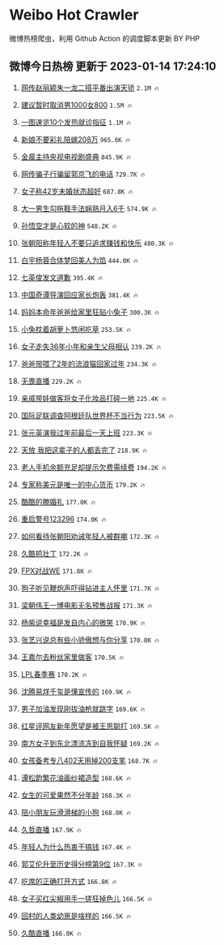 # Weibo Hot Crawler 



微博热榜爬虫，利用 Github Action 的调度脚本更新 BY PHP 


## 微博今日热榜 更新于 2023-01-14 17:24:10 
1. [网传赵丽颖朱一龙二搭平番出演天骄](https://s.weibo.com/weibo?q=%23%E7%BD%91%E4%BC%A0%E8%B5%B5%E4%B8%BD%E9%A2%96%E6%9C%B1%E4%B8%80%E9%BE%99%E4%BA%8C%E6%90%AD%E5%B9%B3%E7%95%AA%E5%87%BA%E6%BC%94%E5%A4%A9%E9%AA%84%23&t=31&band_rank=1&Refer=top) `2.1M 🔥` 

1. [建议暂时取消男1000女800](https://s.weibo.com/weibo?q=%23%E5%BB%BA%E8%AE%AE%E6%9A%82%E6%97%B6%E5%8F%96%E6%B6%88%E7%94%B71000%E5%A5%B3800%23&t=31&band_rank=2&Refer=top) `1.5M 🔥` 

1. [一图速览10个发热就诊指征](https://s.weibo.com/weibo?q=%23%E4%B8%80%E5%9B%BE%E9%80%9F%E8%A7%8810%E4%B8%AA%E5%8F%91%E7%83%AD%E5%B0%B1%E8%AF%8A%E6%8C%87%E5%BE%81%23&t=31&band_rank=3&Refer=top) `1.1M 🔥` 

1. [新娘不要彩礼陪嫁208万](https://s.weibo.com/weibo?q=%23%E6%96%B0%E5%A8%98%E4%B8%8D%E8%A6%81%E5%BD%A9%E7%A4%BC%E9%99%AA%E5%AB%81208%E4%B8%87%23&t=31&band_rank=4&Refer=top) `965.6K 🔥` 

1. [金晨主持央视电视剧盛典](https://s.weibo.com/weibo?q=%23%E9%87%91%E6%99%A8%E4%B8%BB%E6%8C%81%E5%A4%AE%E8%A7%86%E7%94%B5%E8%A7%86%E5%89%A7%E7%9B%9B%E5%85%B8%23&t=31&band_rank=5&Refer=top) `845.9K 🔥` 

1. [网传骗子行骗留郭京飞的电话](https://s.weibo.com/weibo?q=%23%E7%BD%91%E4%BC%A0%E9%AA%97%E5%AD%90%E8%A1%8C%E9%AA%97%E7%95%99%E9%83%AD%E4%BA%AC%E9%A3%9E%E7%9A%84%E7%94%B5%E8%AF%9D%23&t=31&band_rank=6&Refer=top) `729.7K 🔥` 

1. [女子称42岁未婚状态超好](https://s.weibo.com/weibo?q=%23%E5%A5%B3%E5%AD%90%E7%A7%B042%E5%B2%81%E6%9C%AA%E5%A9%9A%E7%8A%B6%E6%80%81%E8%B6%85%E5%A5%BD%23&t=31&band_rank=7&Refer=top) `687.8K 🔥` 

1. [大一男生勾拖鞋手法娴熟月入6千](https://s.weibo.com/weibo?q=%23%E5%A4%A7%E4%B8%80%E7%94%B7%E7%94%9F%E5%8B%BE%E6%8B%96%E9%9E%8B%E6%89%8B%E6%B3%95%E5%A8%B4%E7%86%9F%E6%9C%88%E5%85%A56%E5%8D%83%23&t=31&band_rank=8&Refer=top) `574.9K 🔥` 

1. [孙悟空才是心软的神](https://s.weibo.com/weibo?q=%23%E5%AD%99%E6%82%9F%E7%A9%BA%E6%89%8D%E6%98%AF%E5%BF%83%E8%BD%AF%E7%9A%84%E7%A5%9E%23&t=31&band_rank=9&Refer=top) `548.2K 🔥` 

1. [张朝阳称年轻人不要只追求赚钱和快乐](https://s.weibo.com/weibo?q=%23%E5%BC%A0%E6%9C%9D%E9%98%B3%E7%A7%B0%E5%B9%B4%E8%BD%BB%E4%BA%BA%E4%B8%8D%E8%A6%81%E5%8F%AA%E8%BF%BD%E6%B1%82%E8%B5%9A%E9%92%B1%E5%92%8C%E5%BF%AB%E4%B9%90%23&t=31&band_rank=10&Refer=top) `480.3K 🔥` 

1. [白宇杨蓉合体梦回美人为馅](https://s.weibo.com/weibo?q=%23%E7%99%BD%E5%AE%87%E6%9D%A8%E8%93%89%E5%90%88%E4%BD%93%E6%A2%A6%E5%9B%9E%E7%BE%8E%E4%BA%BA%E4%B8%BA%E9%A6%85%23&t=31&band_rank=11&Refer=top) `444.0K 🔥` 

1. [七英俊发文道歉](https://s.weibo.com/weibo?q=%23%E4%B8%83%E8%8B%B1%E4%BF%8A%E5%8F%91%E6%96%87%E9%81%93%E6%AD%89%23&t=31&band_rank=12&Refer=top) `395.4K 🔥` 

1. [中国奇谭导演回应家长炮轰](https://s.weibo.com/weibo?q=%23%E4%B8%AD%E5%9B%BD%E5%A5%87%E8%B0%AD%E5%AF%BC%E6%BC%94%E5%9B%9E%E5%BA%94%E5%AE%B6%E9%95%BF%E7%82%AE%E8%BD%B0%23&t=31&band_rank=13&Refer=top) `381.4K 🔥` 

1. [妈妈本命年爸爸给家里狂贴小兔子](https://s.weibo.com/weibo?q=%23%E5%A6%88%E5%A6%88%E6%9C%AC%E5%91%BD%E5%B9%B4%E7%88%B8%E7%88%B8%E7%BB%99%E5%AE%B6%E9%87%8C%E7%8B%82%E8%B4%B4%E5%B0%8F%E5%85%94%E5%AD%90%23&t=31&band_rank=14&Refer=top) `300.3K 🔥` 

1. [小兔枕着胡萝卜悠闲吃草](https://s.weibo.com/weibo?q=%23%E5%B0%8F%E5%85%94%E6%9E%95%E7%9D%80%E8%83%A1%E8%90%9D%E5%8D%9C%E6%82%A0%E9%97%B2%E5%90%83%E8%8D%89%23&t=31&band_rank=15&Refer=top) `253.5K 🔥` 

1. [女子走失36年小年和亲生父母相认](https://s.weibo.com/weibo?q=%23%E5%A5%B3%E5%AD%90%E8%B5%B0%E5%A4%B136%E5%B9%B4%E5%B0%8F%E5%B9%B4%E5%92%8C%E4%BA%B2%E7%94%9F%E7%88%B6%E6%AF%8D%E7%9B%B8%E8%AE%A4%23&t=31&band_rank=16&Refer=top) `239.2K 🔥` 

1. [爸爸带喂了2年的流浪猫回家过年](https://s.weibo.com/weibo?q=%23%E7%88%B8%E7%88%B8%E5%B8%A6%E5%96%82%E4%BA%862%E5%B9%B4%E7%9A%84%E6%B5%81%E6%B5%AA%E7%8C%AB%E5%9B%9E%E5%AE%B6%E8%BF%87%E5%B9%B4%23&t=31&band_rank=17&Refer=top) `234.3K 🔥` 

1. [无畏直播](https://s.weibo.com/weibo?q=%23%E6%97%A0%E7%95%8F%E7%9B%B4%E6%92%AD%23&t=31&band_rank=18&Refer=top) `229.2K 🔥` 

1. [亲戚带娃做客将女子化妆品打碎一地](https://s.weibo.com/weibo?q=%23%E4%BA%B2%E6%88%9A%E5%B8%A6%E5%A8%83%E5%81%9A%E5%AE%A2%E5%B0%86%E5%A5%B3%E5%AD%90%E5%8C%96%E5%A6%86%E5%93%81%E6%89%93%E7%A2%8E%E4%B8%80%E5%9C%B0%23&t=31&band_rank=19&Refer=top) `225.4K 🔥` 

1. [国际足联调查阿根廷队世界杯不当行为](https://s.weibo.com/weibo?q=%23%E5%9B%BD%E9%99%85%E8%B6%B3%E8%81%94%E8%B0%83%E6%9F%A5%E9%98%BF%E6%A0%B9%E5%BB%B7%E9%98%9F%E4%B8%96%E7%95%8C%E6%9D%AF%E4%B8%8D%E5%BD%93%E8%A1%8C%E4%B8%BA%23&t=31&band_rank=20&Refer=top) `223.5K 🔥` 

1. [张元英演我过年前最后一天上班](https://s.weibo.com/weibo?q=%23%E5%BC%A0%E5%85%83%E8%8B%B1%E6%BC%94%E6%88%91%E8%BF%87%E5%B9%B4%E5%89%8D%E6%9C%80%E5%90%8E%E4%B8%80%E5%A4%A9%E4%B8%8A%E7%8F%AD%23&t=31&band_rank=21&Refer=top) `223.3K 🔥` 

1. [天放 我把这辈子的人都丢完了](https://s.weibo.com/weibo?q=%E5%A4%A9%E6%94%BE%20%E6%88%91%E6%8A%8A%E8%BF%99%E8%BE%88%E5%AD%90%E7%9A%84%E4%BA%BA%E9%83%BD%E4%B8%A2%E5%AE%8C%E4%BA%86&t=31&band_rank=22&Refer=top) `218.9K 🔥` 

1. [老人手机余额充足却提示欠费需续费](https://s.weibo.com/weibo?q=%23%E8%80%81%E4%BA%BA%E6%89%8B%E6%9C%BA%E4%BD%99%E9%A2%9D%E5%85%85%E8%B6%B3%E5%8D%B4%E6%8F%90%E7%A4%BA%E6%AC%A0%E8%B4%B9%E9%9C%80%E7%BB%AD%E8%B4%B9%23&t=31&band_rank=23&Refer=top) `194.2K 🔥` 

1. [专家称美元是唯一的中心货币](https://s.weibo.com/weibo?q=%23%E4%B8%93%E5%AE%B6%E7%A7%B0%E7%BE%8E%E5%85%83%E6%98%AF%E5%94%AF%E4%B8%80%E7%9A%84%E4%B8%AD%E5%BF%83%E8%B4%A7%E5%B8%81%23&t=31&band_rank=24&Refer=top) `179.2K 🔥` 

1. [酷酷的滕婚礼](https://s.weibo.com/weibo?q=%23%E9%85%B7%E9%85%B7%E7%9A%84%E6%BB%95%E5%A9%9A%E7%A4%BC%23&t=31&band_rank=25&Refer=top) `177.0K 🔥` 

1. [重启警号123296](https://s.weibo.com/weibo?q=%23%E9%87%8D%E5%90%AF%E8%AD%A6%E5%8F%B7123296%23&t=31&band_rank=26&Refer=top) `174.0K 🔥` 

1. [如何看待张朝阳劝诫年轻人被群嘲](https://s.weibo.com/weibo?q=%23%E5%A6%82%E4%BD%95%E7%9C%8B%E5%BE%85%E5%BC%A0%E6%9C%9D%E9%98%B3%E5%8A%9D%E8%AF%AB%E5%B9%B4%E8%BD%BB%E4%BA%BA%E8%A2%AB%E7%BE%A4%E5%98%B2%23&t=31&band_rank=27&Refer=top) `172.3K 🔥` 

1. [久酷抓壮丁](https://s.weibo.com/weibo?q=%23%E4%B9%85%E9%85%B7%E6%8A%93%E5%A3%AE%E4%B8%81%23&t=31&band_rank=28&Refer=top) `172.2K 🔥` 

1. [FPX对战WE](https://s.weibo.com/weibo?q=%23FPX%E5%AF%B9%E6%88%98WE%23&t=31&band_rank=29&Refer=top) `171.8K 🔥` 

1. [狗子听见鞭炮声吓得钻进主人怀里](https://s.weibo.com/weibo?q=%23%E7%8B%97%E5%AD%90%E5%90%AC%E8%A7%81%E9%9E%AD%E7%82%AE%E5%A3%B0%E5%90%93%E5%BE%97%E9%92%BB%E8%BF%9B%E4%B8%BB%E4%BA%BA%E6%80%80%E9%87%8C%23&t=31&band_rank=30&Refer=top) `171.7K 🔥` 

1. [梁朝伟王一博电影无名预售战报](https://s.weibo.com/weibo?q=%23%E6%A2%81%E6%9C%9D%E4%BC%9F%E7%8E%8B%E4%B8%80%E5%8D%9A%E7%94%B5%E5%BD%B1%E6%97%A0%E5%90%8D%E9%A2%84%E5%94%AE%E6%88%98%E6%8A%A5%23&t=31&band_rank=31&Refer=top) `171.3K 🔥` 

1. [杨紫说幸福是发自内心的微笑](https://s.weibo.com/weibo?q=%23%E6%9D%A8%E7%B4%AB%E8%AF%B4%E5%B9%B8%E7%A6%8F%E6%98%AF%E5%8F%91%E8%87%AA%E5%86%85%E5%BF%83%E7%9A%84%E5%BE%AE%E7%AC%91%23&t=31&band_rank=32&Refer=top) `170.9K 🔥` 

1. [张艺兴说总有些小骄傲想与你分享](https://s.weibo.com/weibo?q=%23%E5%BC%A0%E8%89%BA%E5%85%B4%E8%AF%B4%E6%80%BB%E6%9C%89%E4%BA%9B%E5%B0%8F%E9%AA%84%E5%82%B2%E6%83%B3%E4%B8%8E%E4%BD%A0%E5%88%86%E4%BA%AB%23&t=31&band_rank=33&Refer=top) `170.8K 🔥` 

1. [王嘉尔去粉丝家里做客](https://s.weibo.com/weibo?q=%23%E7%8E%8B%E5%98%89%E5%B0%94%E5%8E%BB%E7%B2%89%E4%B8%9D%E5%AE%B6%E9%87%8C%E5%81%9A%E5%AE%A2%23&t=31&band_rank=34&Refer=top) `170.5K 🔥` 

1. [LPL春季赛](https://s.weibo.com/weibo?q=%23LPL%E6%98%A5%E5%AD%A3%E8%B5%9B%23&t=31&band_rank=35&Refer=top) `170.2K 🔥` 

1. [沈腾易烊千玺是懂宣传的](https://s.weibo.com/weibo?q=%23%E6%B2%88%E8%85%BE%E6%98%93%E7%83%8A%E5%8D%83%E7%8E%BA%E6%98%AF%E6%87%82%E5%AE%A3%E4%BC%A0%E7%9A%84%23&t=31&band_rank=36&Refer=top) `169.9K 🔥` 

1. [男子加油发现刚拔油枪就跳字](https://s.weibo.com/weibo?q=%23%E7%94%B7%E5%AD%90%E5%8A%A0%E6%B2%B9%E5%8F%91%E7%8E%B0%E5%88%9A%E6%8B%94%E6%B2%B9%E6%9E%AA%E5%B0%B1%E8%B7%B3%E5%AD%97%23&t=31&band_rank=37&Refer=top) `169.6K 🔥` 

1. [红星评网友新年愿望是被王思聪打](https://s.weibo.com/weibo?q=%23%E7%BA%A2%E6%98%9F%E8%AF%84%E7%BD%91%E5%8F%8B%E6%96%B0%E5%B9%B4%E6%84%BF%E6%9C%9B%E6%98%AF%E8%A2%AB%E7%8E%8B%E6%80%9D%E8%81%AA%E6%89%93%23&t=31&band_rank=38&Refer=top) `169.5K 🔥` 

1. [南方女子到东北漂流冻到自我怀疑](https://s.weibo.com/weibo?q=%23%E5%8D%97%E6%96%B9%E5%A5%B3%E5%AD%90%E5%88%B0%E4%B8%9C%E5%8C%97%E6%BC%82%E6%B5%81%E5%86%BB%E5%88%B0%E8%87%AA%E6%88%91%E6%80%80%E7%96%91%23&t=31&band_rank=39&Refer=top) `169.2K 🔥` 

1. [女孩备考专八402天用掉200支笔](https://s.weibo.com/weibo?q=%23%E5%A5%B3%E5%AD%A9%E5%A4%87%E8%80%83%E4%B8%93%E5%85%AB402%E5%A4%A9%E7%94%A8%E6%8E%89200%E6%94%AF%E7%AC%94%23&t=31&band_rank=40&Refer=top) `168.7K 🔥` 

1. [谭松韵繁花油画纱裙造型](https://s.weibo.com/weibo?q=%23%E8%B0%AD%E6%9D%BE%E9%9F%B5%E7%B9%81%E8%8A%B1%E6%B2%B9%E7%94%BB%E7%BA%B1%E8%A3%99%E9%80%A0%E5%9E%8B%23&t=31&band_rank=41&Refer=top) `168.6K 🔥` 

1. [女生的可爱果然不分年龄](https://s.weibo.com/weibo?q=%23%E5%A5%B3%E7%94%9F%E7%9A%84%E5%8F%AF%E7%88%B1%E6%9E%9C%E7%84%B6%E4%B8%8D%E5%88%86%E5%B9%B4%E9%BE%84%23&t=31&band_rank=42&Refer=top) `168.3K 🔥` 

1. [陪小朋友玩滑滑梯的小狗](https://s.weibo.com/weibo?q=%23%E9%99%AA%E5%B0%8F%E6%9C%8B%E5%8F%8B%E7%8E%A9%E6%BB%91%E6%BB%91%E6%A2%AF%E7%9A%84%E5%B0%8F%E7%8B%97%23&t=31&band_rank=43&Refer=top) `168.0K 🔥` 

1. [久哲直播](https://s.weibo.com/weibo?q=%E4%B9%85%E5%93%B2%E7%9B%B4%E6%92%AD&t=31&band_rank=44&Refer=top) `167.9K 🔥` 

1. [年轻人为什么热衷于搞钱](https://s.weibo.com/weibo?q=%23%E5%B9%B4%E8%BD%BB%E4%BA%BA%E4%B8%BA%E4%BB%80%E4%B9%88%E7%83%AD%E8%A1%B7%E4%BA%8E%E6%90%9E%E9%92%B1%23&t=31&band_rank=45&Refer=top) `167.4K 🔥` 

1. [郭艾伦升至历史得分榜第9位](https://s.weibo.com/weibo?q=%23%E9%83%AD%E8%89%BE%E4%BC%A6%E5%8D%87%E8%87%B3%E5%8E%86%E5%8F%B2%E5%BE%97%E5%88%86%E6%A6%9C%E7%AC%AC9%E4%BD%8D%23&t=31&band_rank=46&Refer=top) `167.3K 🔥` 

1. [吃席的正确打开方式](https://s.weibo.com/weibo?q=%23%E5%90%83%E5%B8%AD%E7%9A%84%E6%AD%A3%E7%A1%AE%E6%89%93%E5%BC%80%E6%96%B9%E5%BC%8F%23&t=31&band_rank=47&Refer=top) `166.8K 🔥` 

1. [女子买红尖椒用手一搓狂掉色儿](https://s.weibo.com/weibo?q=%23%E5%A5%B3%E5%AD%90%E4%B9%B0%E7%BA%A2%E5%B0%96%E6%A4%92%E7%94%A8%E6%89%8B%E4%B8%80%E6%90%93%E7%8B%82%E6%8E%89%E8%89%B2%E5%84%BF%23&t=31&band_rank=48&Refer=top) `166.5K 🔥` 

1. [回村的人类幼崽是啥样的](https://s.weibo.com/weibo?q=%23%E5%9B%9E%E6%9D%91%E7%9A%84%E4%BA%BA%E7%B1%BB%E5%B9%BC%E5%B4%BD%E6%98%AF%E5%95%A5%E6%A0%B7%E7%9A%84%23&t=31&band_rank=49&Refer=top) `166.5K 🔥` 

1. [久酷直播](https://s.weibo.com/weibo?q=%23%E4%B9%85%E9%85%B7%E7%9B%B4%E6%92%AD%23&t=31&band_rank=50&Refer=top) `166.0K 🔥` 


